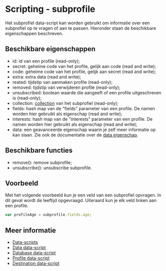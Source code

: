 # Scripting - subprofile

Het subprofiel data-script kan worden gebruikt om 
informatie over een subprofiel op te vragen of aan 
te passen. Hieronder staan de beschikbare eigenschappen
beschreven. 

## Beschikbare eigenschappen

* id:				id van een profile (read-only);
* secret: 			geheime code van het profile, gelijk aan code (read and write);
* code: 			geheime code van het profile, gelijk aan secret (read and write);
* extra: 			extra data (read and write);
* reated: 			tijdstip van aanmaken profile (read-only);
* removed: 			tijdstip van verwijderen profile (read-only);
* unsubscribed: 	boolean waarde die aangeeft of een profile uitgeschreven is (read-only);
* collection: 		[collection](./followups-scripting-collection) van het subprofiel (read-only);
* fields: 			hash map van de "fields" parameter van een profile. De namen worden hier gebruikt als eigenschap (read and write);
* interests: 		hash map van de "interests" parameter van een profile. De namen worden hier gebruikt als eigenschap (read and write);
* data:				een geavanceerde eigenschap waarin je zelf meer informatie op kan slaan. 
Zie ook de documentatie over de [data eigenschap](./followups-scripting-data).

## Beschikbare functies

* remove(): 		remove subprofile;
* unsubscribe(): 	unsubscribe subprofile.

## Voorbeeld

Met het volgende voorbeeld kun je een veld van een subprofiel 
opvragen. In dit geval wordt de leeftijd opgevraagd. Uiteraard
kun je elk veld linken aan een profile.


```javascript
var profileAge = subprofile.fields.age;
```

## Meer informatie

* [Data-scripts](./followups-scripting)
* [Data data-script](./followups-scripting-data)
* [Database data-script](./followups-scripting-database)
* [Profile data-script](./followups-scripting-profile)
* [Destination data-script](./followups-scripting-destination)

